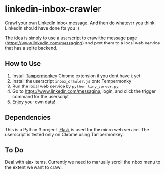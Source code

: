 # linkedin-inbox-crawler

Crawl your own LinkedIn inbox message.
And then do whatever you think LinkedIn should have done for you :)

The idea is simply to use a userscript to crawl the message page (https://www.linkedin.com/messaging) and post them to a local web service that has a sqlite backend.

## How to Use

1. Install [Tampermonkey](https://tampermonkey.net/) Chrome extension if you dont have it yet
2. Install the userscript `inbox_crawler.js` onto Tempermonky
3. Run the local web service by `python tiny_server.py`
4. Go to https://www.linkedin.com/messaging, login, and click the trigger command for the userscript
5. Enjoy your own data!

## Dependencies

This is a Python 3 project. 
[Flask](http://flask.pocoo.org/) is used for the micro web service.
The userscript is tested only on Chrome using Tampermonkey.

## To Do

Deal with ajax items.
Currently we need to manually scroll the inbox menu to the extent we want to crawl.
